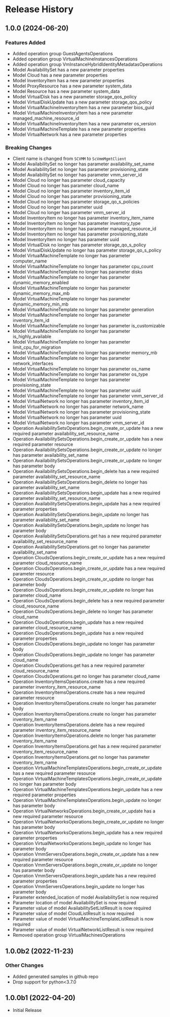 # Release History

## 1.0.0 (2024-06-20)

### Features Added

  - Added operation group GuestAgentsOperations
  - Added operation group VirtualMachineInstancesOperations
  - Added operation group VmInstanceHybridIdentityMetadatasOperations
  - Model AvailabilitySet has a new parameter properties
  - Model Cloud has a new parameter properties
  - Model InventoryItem has a new parameter properties
  - Model ProxyResource has a new parameter system_data
  - Model Resource has a new parameter system_data
  - Model VirtualDisk has a new parameter storage_qos_policy
  - Model VirtualDiskUpdate has a new parameter storage_qos_policy
  - Model VirtualMachineInventoryItem has a new parameter bios_guid
  - Model VirtualMachineInventoryItem has a new parameter managed_machine_resource_id
  - Model VirtualMachineInventoryItem has a new parameter os_version
  - Model VirtualMachineTemplate has a new parameter properties
  - Model VirtualNetwork has a new parameter properties

### Breaking Changes

  - Client name is changed from `SCVMM` to `ScVmmMgmtClient`
  - Model AvailabilitySet no longer has parameter availability_set_name
  - Model AvailabilitySet no longer has parameter provisioning_state
  - Model AvailabilitySet no longer has parameter vmm_server_id
  - Model Cloud no longer has parameter cloud_capacity
  - Model Cloud no longer has parameter cloud_name
  - Model Cloud no longer has parameter inventory_item_id
  - Model Cloud no longer has parameter provisioning_state
  - Model Cloud no longer has parameter storage_qo_s_policies
  - Model Cloud no longer has parameter uuid
  - Model Cloud no longer has parameter vmm_server_id
  - Model InventoryItem no longer has parameter inventory_item_name
  - Model InventoryItem no longer has parameter inventory_type
  - Model InventoryItem no longer has parameter managed_resource_id
  - Model InventoryItem no longer has parameter provisioning_state
  - Model InventoryItem no longer has parameter uuid
  - Model VirtualDisk no longer has parameter storage_qo_s_policy
  - Model VirtualDiskUpdate no longer has parameter storage_qo_s_policy
  - Model VirtualMachineTemplate no longer has parameter computer_name
  - Model VirtualMachineTemplate no longer has parameter cpu_count
  - Model VirtualMachineTemplate no longer has parameter disks
  - Model VirtualMachineTemplate no longer has parameter dynamic_memory_enabled
  - Model VirtualMachineTemplate no longer has parameter dynamic_memory_max_mb
  - Model VirtualMachineTemplate no longer has parameter dynamic_memory_min_mb
  - Model VirtualMachineTemplate no longer has parameter generation
  - Model VirtualMachineTemplate no longer has parameter inventory_item_id
  - Model VirtualMachineTemplate no longer has parameter is_customizable
  - Model VirtualMachineTemplate no longer has parameter is_highly_available
  - Model VirtualMachineTemplate no longer has parameter limit_cpu_for_migration
  - Model VirtualMachineTemplate no longer has parameter memory_mb
  - Model VirtualMachineTemplate no longer has parameter network_interfaces
  - Model VirtualMachineTemplate no longer has parameter os_name
  - Model VirtualMachineTemplate no longer has parameter os_type
  - Model VirtualMachineTemplate no longer has parameter provisioning_state
  - Model VirtualMachineTemplate no longer has parameter uuid
  - Model VirtualMachineTemplate no longer has parameter vmm_server_id
  - Model VirtualNetwork no longer has parameter inventory_item_id
  - Model VirtualNetwork no longer has parameter network_name
  - Model VirtualNetwork no longer has parameter provisioning_state
  - Model VirtualNetwork no longer has parameter uuid
  - Model VirtualNetwork no longer has parameter vmm_server_id
  - Operation AvailabilitySetsOperations.begin_create_or_update has a new required parameter availability_set_resource_name
  - Operation AvailabilitySetsOperations.begin_create_or_update has a new required parameter resource
  - Operation AvailabilitySetsOperations.begin_create_or_update no longer has parameter availability_set_name
  - Operation AvailabilitySetsOperations.begin_create_or_update no longer has parameter body
  - Operation AvailabilitySetsOperations.begin_delete has a new required parameter availability_set_resource_name
  - Operation AvailabilitySetsOperations.begin_delete no longer has parameter availability_set_name
  - Operation AvailabilitySetsOperations.begin_update has a new required parameter availability_set_resource_name
  - Operation AvailabilitySetsOperations.begin_update has a new required parameter properties
  - Operation AvailabilitySetsOperations.begin_update no longer has parameter availability_set_name
  - Operation AvailabilitySetsOperations.begin_update no longer has parameter body
  - Operation AvailabilitySetsOperations.get has a new required parameter availability_set_resource_name
  - Operation AvailabilitySetsOperations.get no longer has parameter availability_set_name
  - Operation CloudsOperations.begin_create_or_update has a new required parameter cloud_resource_name
  - Operation CloudsOperations.begin_create_or_update has a new required parameter resource
  - Operation CloudsOperations.begin_create_or_update no longer has parameter body
  - Operation CloudsOperations.begin_create_or_update no longer has parameter cloud_name
  - Operation CloudsOperations.begin_delete has a new required parameter cloud_resource_name
  - Operation CloudsOperations.begin_delete no longer has parameter cloud_name
  - Operation CloudsOperations.begin_update has a new required parameter cloud_resource_name
  - Operation CloudsOperations.begin_update has a new required parameter properties
  - Operation CloudsOperations.begin_update no longer has parameter body
  - Operation CloudsOperations.begin_update no longer has parameter cloud_name
  - Operation CloudsOperations.get has a new required parameter cloud_resource_name
  - Operation CloudsOperations.get no longer has parameter cloud_name
  - Operation InventoryItemsOperations.create has a new required parameter inventory_item_resource_name
  - Operation InventoryItemsOperations.create has a new required parameter resource
  - Operation InventoryItemsOperations.create no longer has parameter body
  - Operation InventoryItemsOperations.create no longer has parameter inventory_item_name
  - Operation InventoryItemsOperations.delete has a new required parameter inventory_item_resource_name
  - Operation InventoryItemsOperations.delete no longer has parameter inventory_item_name
  - Operation InventoryItemsOperations.get has a new required parameter inventory_item_resource_name
  - Operation InventoryItemsOperations.get no longer has parameter inventory_item_name
  - Operation VirtualMachineTemplatesOperations.begin_create_or_update has a new required parameter resource
  - Operation VirtualMachineTemplatesOperations.begin_create_or_update no longer has parameter body
  - Operation VirtualMachineTemplatesOperations.begin_update has a new required parameter properties
  - Operation VirtualMachineTemplatesOperations.begin_update no longer has parameter body
  - Operation VirtualNetworksOperations.begin_create_or_update has a new required parameter resource
  - Operation VirtualNetworksOperations.begin_create_or_update no longer has parameter body
  - Operation VirtualNetworksOperations.begin_update has a new required parameter properties
  - Operation VirtualNetworksOperations.begin_update no longer has parameter body
  - Operation VmmServersOperations.begin_create_or_update has a new required parameter resource
  - Operation VmmServersOperations.begin_create_or_update no longer has parameter body
  - Operation VmmServersOperations.begin_update has a new required parameter properties
  - Operation VmmServersOperations.begin_update no longer has parameter body
  - Parameter extended_location of model AvailabilitySet is now required
  - Parameter location of model AvailabilitySet is now required
  - Parameter value of model AvailabilitySetListResult is now required
  - Parameter value of model CloudListResult is now required
  - Parameter value of model VirtualMachineTemplateListResult is now required
  - Parameter value of model VirtualNetworkListResult is now required
  - Removed operation group VirtualMachinesOperations

## 1.0.0b2 (2022-11-23)

### Other Changes

  - Added generated samples in github repo
  - Drop support for python<3.7.0

## 1.0.0b1 (2022-04-20)

* Initial Release
